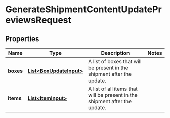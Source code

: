 # GenerateShipmentContentUpdatePreviewsRequest

## Properties
Name | Type | Description | Notes
------------ | ------------- | ------------- | -------------
**boxes** | [**List&lt;BoxUpdateInput&gt;**](BoxUpdateInput.md) | A list of boxes that will be present in the shipment after the update. | 
**items** | [**List&lt;ItemInput&gt;**](ItemInput.md) | A list of all items that will be present in the shipment after the update. | 
